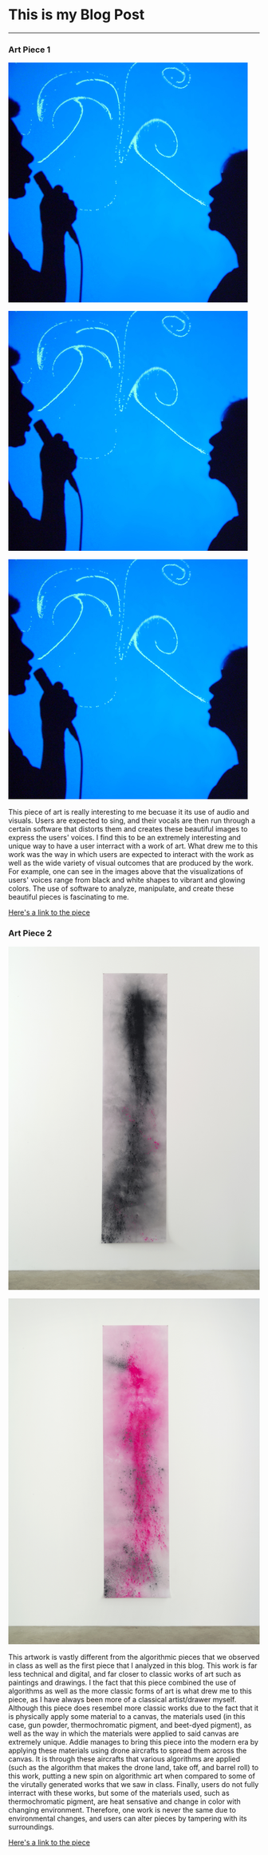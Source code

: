 # This is my Blog Post
------

### Art Piece 1
![Zach Lieberman](images/Messa_di_Voce_1.jpg?raw=true "Zach Lieberman")


![Zach Lieberman](images/Messa_di_Voce_1.jpg?raw=true "Zach Lieberman")


![Zach Lieberman](images/Messa_di_Voce_1.jpg?raw=true "Zach Lieberman")

This piece of art is really interesting to me becuase it its use of audio and visuals.  Users are expected to sing, and their vocals are then run through a certain software that distorts them and creates these beautiful images to express the users' voices. I find this to be an extremely interesting and unique way to have a user interract with a work of art. What drew me to this work was the way in which users are expected to interact with the work as well as the wide variety of visual outcomes that are produced by the work.  For example, one can see in the images above that the visualizations of users' voices range from black and white shapes to vibrant and glowing colors.  The use of software to analyze, manipulate, and create these beautiful pieces is fascinating to me.   

[Here's a link to the piece](https://www.youtube.com/watch?v=STRMcmj-gHc)

### Art Piece 2
![Addie Wagenknecht](images/Black_Hawk_Paint_1.jpg?raw=true "Addie Wagenknecht")


![Addie Wagenknecht](images/Black_Hawk_Paint_2.jpg?raw=true "Addie Wagenknecht")

This artwork is vastly different from the algorithmic pieces that we observed in class as well as the first piece that I analyzed in this blog.  This work is far less technical and digital, and far closer to classic works of art such as paintings and drawings.  I the fact that this piece combined the use of algorithms as well as the more classic forms of art is what drew me to this piece, as I have always been more of a classical artist/drawer myself.  Although this piece does resembel more classic works due to the fact that it is physically apply some material to a canvas, the materials used (in this case, gun powder, thermochromatic pigment, and beet-dyed pigment), as well as the way in which the materials were applied to said canvas are extremely unique.  Addie manages to bring this piece into the modern era by applying these materials using drone aircrafts to spread them across the canvas.  It is through these aircrafts that various algorithms are applied (such as the algorithm that makes the drone land, take off, and barrel roll) to this work, putting a new spin on algorithmic art when compared to some of the virutally generated works that we saw in class.  Finally, users do not fully interract with these works, but some of the materials used, such as thermochromatic pigment, are heat sensative and change in color with changing environment.  Therefore, one work is never the same due to environmental changes, and users can alter pieces by tampering with its surroundings.     


[Here's a link to the piece](https://vimeopro.com/bitforms/wagenknecht/video/135071736)